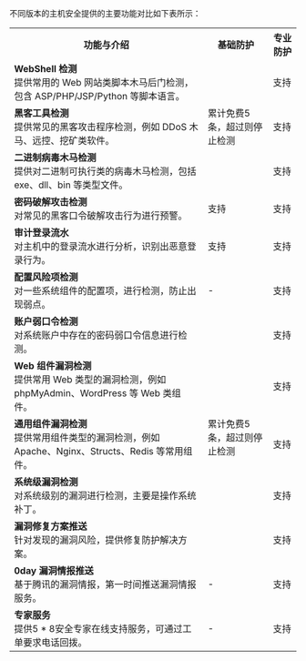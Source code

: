 不同版本的主机安全提供的主要功能对比如下表所示：    

<table>
<tr><th> 功能与介绍    </th><th>基础防护</th><th>专业防护</th></tr>
<tr><td><b>WebShell 检测</b></br>提供常用的 Web 网站类脚本木马后门检测，包含 ASP/PHP/JSP/Python 等脚本语言。</td><td rowspan="3"> 累计免费5条，超过则停止检测 </td> <td>支持</td> </tr>
<tr><td><b>黑客工具检测</b></br>提供常见的黑客攻击程序检测，例如 DDoS 木马、远控、挖矿类软件。</td><td>支持</td></tr>
<tr><td><b>二进制病毒木马检测</b></br>提供对二进制可执行类的病毒木马检测，包括 exe、dll、bin 等类型文件。</td><td>支持</td></tr>
<tr><td><b>密码破解攻击检测</b></br>对常见的黑客口令破解攻击行为进行预警。</td><td>支持 </td><td>支持</td></tr>
<tr><td><b>审计登录流水</b></br>对主机中的登录流水进行分析，识别出恶意登录行为。</td><td>支持 </td><td>支持</td></tr>
<tr><td><b>配置风险项检测</b></br>对一些系统组件的配置项，进行检测，防止出现弱点。</td><td>- </td><td>支持</td></tr>
<tr><td><b>账户弱口令检测</b></br>对系统账户中存在的密码弱口令信息进行检测。</td><td rowspan="5"> 累计免费5条，超过则停止检测  </td><td>支持</td></tr>
<tr><td><b>Web 组件漏洞检测</b></br>提供常用 Web 类型的漏洞检测，例如 phpMyAdmin、WordPress 等 Web 类组件。</td><td>支持</td></tr>
<tr><td><b>通用组件漏洞检测</b></br>提供常用组件类型的漏洞检测，例如 Apache、Nginx、Structs、Redis 等常用组件。</td><td>支持</td></tr>
<tr><td><b>系统级漏洞检测</b></br>对系统级别的漏洞进行检测，主要是操作系统补丁。</td><td>支持</td></tr>
<tr><td><b>漏洞修复方案推送</b></br>针对发现的漏洞风险，提供修复防护解决方案。</td><td>支持</td></tr>
<tr><td><b>0day 漏洞情报推送 </b></br>基于腾讯的漏洞情报，第一时间推送漏洞情报服务。</td><td> -</td><td>支持</td></tr>
<tr><td><b>专家服务</b></br>提供5 * 8安全专家在线支持服务，可通过工单要求电话回拨。</td><td> -</td><td>支持</td></tr>
</table>

